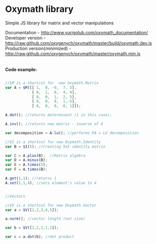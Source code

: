 Oxymath library
=======

Simple JS library for matrix and vector manipulations

Documentation - http://www.yurigolub.com/oxymath_documentation/<br>
Developer version - http://raw.github.com/oxygenych/oxymath/master/build/oxymath.dev.js<br>
Production version(minimized) - http://raw.github.com/oxygenych/oxymath/master/oxymath.min.js<br>
<br><br>
<b>
Code example:
</b>
```JavaScript

//$M is a shortcut for 	new Oxymath.Matrix
var A = $M([[ 1,  8, -9,  7, 5], 
            [ 0,  1,  0,  4, 4], 
            [ 0,  0,  1,  2, 5], 
            [ 0,  0,  0,  1,-5], 
            [ 0,  0,  0,  0, 1]]);

A.det(); //returns determinant (1 in this case);

A.inv(); //returns new matrix - inverse of A

var decomposition = A.lu(); //performs PA = LU decomposition

//$I is a shortcut for new Oxymath.Identity
var B = $I(5); //Creating 5x5 identity matrix

var C = A.plus(B);  //Matrix algebra
var D = A.minus(B); 
var E = A.times(5);
var F = A.times(B);

A.get(1,1); //returns 1
A.set(1,1,4); //sets element's value to 4


//Vectors

//$V is a shortcut for new Oxymath.Vector
var a = $V([1,2,3,4,5]);

a.norm(); //vector length (not size)

var b = $V([1,1,1,1,1]);

var c = a.dot(b); //dot product


```
